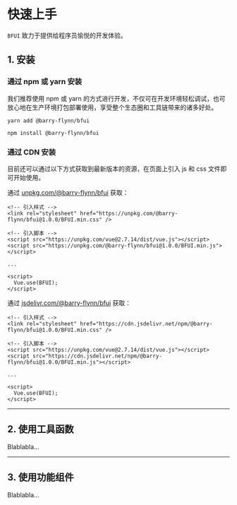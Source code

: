 # 快速上手

`BFUI` 致力于提供给程序员愉悦的开发体验。

## 1. 安装

### 通过 npm 或 yarn 安装

我们推荐使用 npm 或 yarn 的方式进行开发，不仅可在开发环境轻松调试，也可放心地在生产环境打包部署使用，享受整个生态圈和工具链带来的诸多好处。

<CodeGroup>
  <CodeGroupItem title="YARN">

```bash:no-line-numbers
yarn add @barry-flynn/bfui
```

  </CodeGroupItem>

  <CodeGroupItem title="NPM" active>

```bash:no-line-numbers
npm install @barry-flynn/bfui
```

  </CodeGroupItem>
</CodeGroup>

### 通过 CDN 安装

目前还可以通过以下方式获取到最新版本的资源，在页面上引入 js 和 css 文件即可开始使用。

通过 [unpkg.com/@barry-flynn/bfui](https://unpkg.com/browse/@barry-flynn/bfui@1.0.0/) 获取：

```html:no-line-numbers
<!-- 引入样式 -->
<link rel="stylesheet" href="https://unpkg.com/@barry-flynn/bfui@1.0.0/BFUI.min.css" />

<!-- 引入脚本 -->
<script src="https://unpkg.com/vue@2.7.14/dist/vue.js"></script>
<script src="https://unpkg.com/@barry-flynn/bfui@1.0.0/BFUI.min.js"></script>

...

<script>
  Vue.use(BFUI);
</script>
```

通过 [jsdelivr.com/@barry-flynn/bfui](https://cdn.jsdelivr.net/npm/@barry-flynn/bfui/) 获取：

```html:no-line-numbers
<!-- 引入样式 -->
<link rel="stylesheet" href="https://cdn.jsdelivr.net/npm/@barry-flynn/bfui@1.0.0/BFUI.min.css" />

<!-- 引入脚本 -->
<script src="https://unpkg.com/vue@2.7.14/dist/vue.js"></script>
<script src="https://cdn.jsdelivr.net/npm/@barry-flynn/bfui@1.0.0/BFUI.min.js"></script>

...

<script>
  Vue.use(BFUI);
</script>
```


---

## 2. 使用工具函数

Blablabla...

---

## 3. 使用功能组件

Blablabla...
